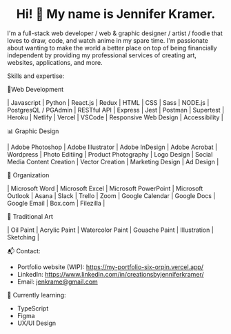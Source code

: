 <h1 align="center">Hi! 👋 My name is Jennifer Kramer. </h1>

I'm a full-stack web developer / web & graphic designer / artist / foodie that loves to draw, code, and watch anime in my spare time. I'm passionate about wanting to make the world a better place on top of being financially independent by providing my professional services of creating art, websites, applications, and more.

Skills and expertise:

📁Web Development

| Javascript | Python | React.js | Redux | HTML | CSS | Sass | NODE.js | PostgresQL / PGAdmin | RESTful API | Express | Jest | Postman | Supertest | Heroku | Netlify | Vercel | VSCode | Responsive Web Design | Accessibility |

📊 Graphic Design

| Adobe Photoshop | Adobe Illustrator | Adobe InDesign | Adobe Acrobat | Wordpress | Photo Editiing | Product Photography | Logo Design | Social Media Content Creation | Vector Creation | Marketing Design | Ad Design |

📔 Organization

| Microsoft Word | Microsoft Excel | Microsoft PowerPoint | Microsoft Outlook | Asana | Slack | Trello | Zoom | Google Calendar | Google Docs | Google Email | Box.com | Filezilla |

🎨 Traditional Art

| Oil Paint | Acrylic Paint | Watercolor Paint | Gouache Paint | Illustration | Sketching |

📬 Contact:

- Portfolio website (WIP): https://my-portfolio-six-orpin.vercel.app/
- LinkedIn: https://www.linkedin.com/in/creationsbyjenniferkramer/
- Email: jenkrame@gmail.com

📖 Currently learning:
- TypeScript
- Figma
- UX/UI Design
